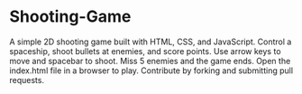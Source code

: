 # Shooting-Game
A simple 2D shooting game built with HTML, CSS, and JavaScript. Control a spaceship, shoot bullets at enemies, and score points. Use arrow keys to move and spacebar to shoot. Miss 5 enemies and the game ends. Open the index.html file in a browser to play. Contribute by forking and submitting pull requests.
